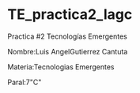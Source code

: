 # TE_practica2_lagc
Practica #2 Tecnologías Emergentes

Nombre:Luis AngelGutierrez Cantuta

Materia:Tecnologias Emergentes

Paral:7"C"
